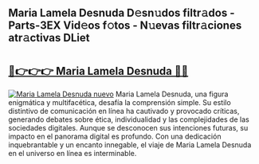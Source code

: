## Maria Lamela Desnuda D𝚎sn𝚞dos filtr𝚊dos - Parts-3EX Vid𝚎os f𝚘tos - N𝚞evas filtr𝚊ciones atr𝚊ctivas DLiet

# <h2><a href="http://mb32wxn.tromn.icu/?c=Maria+Lamela+Desnuda">🔗👉👉👉 Maria Lamela Desnuda 🔗🔗</a></h2>

[![Maria Lamela Desnuda nuevo](https://i.imgur.com/pEAQMta.gif)](http://mb32wxn.tromn.icu/?c=Maria+Lamela+Desnuda)
Maria Lamela Desnuda, una figura enigmática y multifacética, desafía la comprensión simple. Su estilo distintivo de comunicación en línea ha cautivado y provocado críticas, generando debates sobre ética, individualidad y las complejidades de las sociedades digitales. Aunque se desconocen sus intenciones futuras, su impacto en el panorama digital es profundo. Con una dedicación inquebrantable y un encanto innegable, el viaje de Maria Lamela Desnuda en el universo en línea es interminable.

